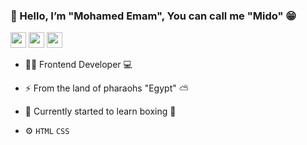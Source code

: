 ### 👋 Hello, I’m "Mohamed Emam", You can call me "Mido" 😁

[<img src="https://img.shields.io/badge/Portfolio-24243e?logo=about.me" height="25"/>](https://www.codedmohamed.com)
[<img src="https://img.shields.io/badge/Gmail-24243e?logo=gmail" height="25"/>](mailto:codedmohamed@gmail.com)
[<img src="https://img.shields.io/badge/LinkedIn-24243e?logo=linkedin&logoColor=0077B5" height="25"/>](https://www.linkedin.com/in/codedmohamed)

- 👨‍💻 Frontend Developer 💻

- ⚡ From the land of pharaohs "Egypt" ⛅

- 🌱 Currently started to learn boxing 🥊

- ⚙ `HTML` `CSS`
